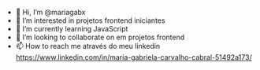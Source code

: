 - 👋 Hi, I’m @mariagabx
- 👀 I’m interested in  projetos frontend iniciantes
- 🌱 I’m currently learning JavaScript
- 💞️ I’m looking to collaborate on em projetos frontend
- 📫 How to reach me através do meu linkedin  https://www.linkedin.com/in/maria-gabriela-carvalho-cabral-51492a173/

<!---
mariagabx/mariagabx is a ✨ special ✨ repository because its `README.md` (this file) appears on your GitHub profile.
You can click the Preview link to take a look at your changes.
--->

